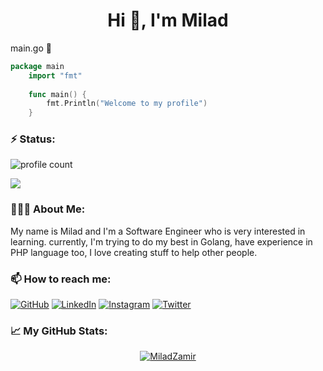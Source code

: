 
<h1 align="center">Hi 👋, I'm Milad</h1>

main.go  🌱
```go
package main  
    import "fmt"
    
    func main() {
	    fmt.Println("Welcome to my profile")
    }
```
<h3>⚡️ Status:</h3>

![profile count](https://komarev.com/ghpvc/?username=ZAM1R&style=flat&color=red)&nbsp;
<div align="left">
	<img src="https://discord.c99.nl/widget/theme-1/739740831879004191.png" />
</div>

<h3>👨🏻‍💻 About Me:</h3>

My name is Milad and I'm a Software Engineer who is very interested in learning. currently, I'm trying to do my best in Golang, have experience in PHP language too, I love creating stuff to help other people.

<h3 align="left">📫 How to reach me:</h3>

<p align="left">
	<a href="https://github.com/miladzamir"><img src="https://img.icons8.com/bubbles/50/000000/github.png" alt="GitHub"/></a>
	<a href="https://www.linkedin.com/in/miladzamir"><img src="https://img.icons8.com/bubbles/50/000000/linkedin.png" alt="LinkedIn"/></a>
	<a href="https://www.instagram.com/miladzamir"><img src="https://img.icons8.com/bubbles/50/000000/instagram.png" alt="Instagram"/></a>
	<a href="https://twitter.com/miladzamir"><img src="https://img.icons8.com/bubbles/50/000000/twitter.png" alt="Twitter"/></a>
</p>

<h3 align="left"> &#x1f4c8; My GitHub Stats:</h3>

<div align="center">
	
[![MiladZamir](http://github-readme-streak-stats.herokuapp.com?user=ZAM1R&theme=shades-of-purple)](https://git.io/streak-stats)
	
</div>
